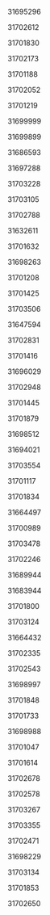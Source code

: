31695296

31702612

31701830

31702173

31701188

31702052

31701219

31699999

31699899

31686593

31697288

31703228

31703105

31702788

31632611

31701632

31698263

31701208

31701425

31703506

31647594

31702831

31701416

31696029

31702948

31701445

31701879

31698512

31694021

31703554

31701117

31701834

31664497

31700989

31703478

31702246

31689944

31683944

31701800

31703124

31664432

31702335

31702543

31698997

31701848

31701733

31698988

31701047

31701614

31702678

31702578

31703267

31703355

31702471

31698229

31703134

31701853

31702650

